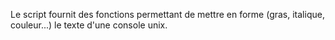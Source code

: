 Le script fournit des fonctions permettant de mettre en forme (gras, italique, couleur...) le texte d'une console unix.
